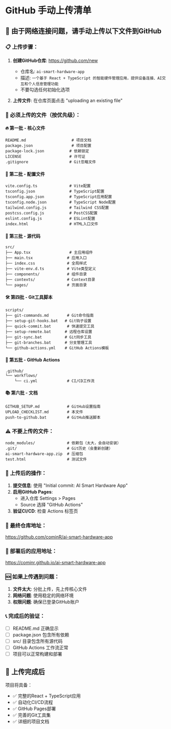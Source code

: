 # GitHub 手动上传清单

## 🚀 由于网络连接问题，请手动上传以下文件到GitHub

### 📋 上传步骤：

1. **创建GitHub仓库**: https://github.com/new
   - 仓库名: `ai-smart-hardware-app`
   - 描述: `一个基于 React + TypeScript 的智能硬件管理应用，提供设备连接、AI交互和个人信息管理功能`
   - 不要勾选任何初始化选项

2. **上传文件**: 在仓库页面点击 "uploading an existing file"

### 📁 必须上传的文件（按优先级）：

#### 🔥 第一批 - 核心文件
```
README.md                    # 项目文档
package.json                 # 项目配置
package-lock.json           # 依赖锁定
LICENSE                     # 许可证
.gitignore                  # Git忽略文件
```

#### 🔧 第二批 - 配置文件
```
vite.config.ts              # Vite配置
tsconfig.json               # TypeScript配置
tsconfig.app.json           # TypeScript应用配置
tsconfig.node.json          # TypeScript Node配置
tailwind.config.js          # Tailwind CSS配置
postcss.config.js           # PostCSS配置
eslint.config.js            # ESLint配置
index.html                  # HTML入口文件
```

#### 📱 第三批 - 源代码
```
src/
├── App.tsx                 # 主应用组件
├── main.tsx               # 应用入口
├── index.css              # 全局样式
├── vite-env.d.ts          # Vite类型定义
├── components/            # 组件目录
├── contexts/              # Context目录
└── pages/                 # 页面目录
```

#### 🛠️ 第四批 - Git工具脚本
```
scripts/
├── git-commands.md        # Git命令指南
├── setup-git-hooks.bat   # Git钩子设置
├── quick-commit.bat       # 快速提交工具
├── setup-remote.bat      # 远程仓库设置
├── git-sync.bat          # Git同步工具
├── git-branches.bat      # 分支管理工具
└── github-actions.yml    # GitHub Actions模板
```

#### 🚀 第五批 - GitHub Actions
```
.github/
└── workflows/
    └── ci.yml             # CI/CD工作流
```

#### 📚 第六批 - 文档
```
GITHUB_SETUP.md            # GitHub设置指南
UPLOAD_CHECKLIST.md        # 本文件
push-to-github.bat         # GitHub推送脚本
```

### ⚠️ 不要上传的文件：
```
node_modules/              # 依赖包（太大，会自动安装）
.git/                      # Git历史（会重新创建）
ai-smart-hardware-app.zip  # 压缩包
test.html                  # 测试文件
```

### 📝 上传后的操作：

1. **提交信息**: 使用 "Initial commit: AI Smart Hardware App"
2. **启用GitHub Pages**:
   - 进入仓库 Settings > Pages
   - Source 选择 "GitHub Actions"
3. **验证CI/CD**: 检查 Actions 标签页

### 🔗 最终仓库地址：
https://github.com/cominR/ai-smart-hardware-app

### 📱 部署后的应用地址：
https://cominr.github.io/ai-smart-hardware-app

### 🆘 如果上传遇到问题：

1. **文件太大**: 分批上传，先上传核心文件
2. **网络问题**: 使用稳定的网络环境
3. **权限问题**: 确保已登录GitHub账户

### 📞 完成后的验证：

- [ ] README.md 正确显示
- [ ] package.json 包含所有依赖
- [ ] src/ 目录包含所有源代码
- [ ] GitHub Actions 工作流正常
- [ ] 项目可以正常构建和部署

## 🎉 上传完成后

项目将具备：
- ✅ 完整的React + TypeScript应用
- ✅ 自动化CI/CD流程
- ✅ GitHub Pages部署
- ✅ 完善的Git工具集
- ✅ 详细的项目文档
